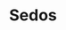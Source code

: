 ---
float-nav: true
title: Sedos
RedirectFrom:
 - index.htm
metaDescription: Sedos - The City of London's premier amateur theatre company
eventsText:
newsText:
carouselFooter:
pageFooter:
---